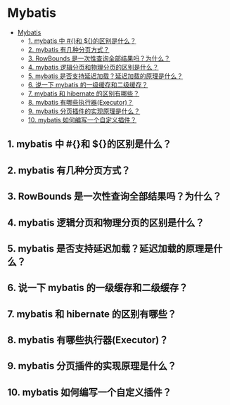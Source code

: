# Mybatis

<!-- TOC -->

- [Mybatis](#mybatis)
    - [1. mybatis 中 #{}和 \${}的区别是什么？](#1-mybatis-中-和-\的区别是什么)
    - [2. mybatis 有几种分页方式？](#2-mybatis-有几种分页方式)
    - [3. RowBounds 是一次性查询全部结果吗？为什么？](#3-rowbounds-是一次性查询全部结果吗为什么)
    - [4. mybatis 逻辑分页和物理分页的区别是什么？](#4-mybatis-逻辑分页和物理分页的区别是什么)
    - [5. mybatis 是否支持延迟加载？延迟加载的原理是什么？](#5-mybatis-是否支持延迟加载延迟加载的原理是什么)
    - [6. 说一下 mybatis 的一级缓存和二级缓存？](#6-说一下-mybatis-的一级缓存和二级缓存)
    - [7. mybatis 和 hibernate 的区别有哪些？](#7-mybatis-和-hibernate-的区别有哪些)
    - [8. mybatis 有哪些执行器(Executor)？](#8-mybatis-有哪些执行器executor)
    - [9. mybatis 分页插件的实现原理是什么？](#9-mybatis-分页插件的实现原理是什么)
    - [10. mybatis 如何编写一个自定义插件？](#10-mybatis-如何编写一个自定义插件)

<!-- /TOC -->

## 1. mybatis 中 #{}和 \${}的区别是什么？

## 2. mybatis 有几种分页方式？

## 3. RowBounds 是一次性查询全部结果吗？为什么？

## 4. mybatis 逻辑分页和物理分页的区别是什么？

## 5. mybatis 是否支持延迟加载？延迟加载的原理是什么？

## 6. 说一下 mybatis 的一级缓存和二级缓存？

## 7. mybatis 和 hibernate 的区别有哪些？

## 8. mybatis 有哪些执行器(Executor)？

## 9. mybatis 分页插件的实现原理是什么？

## 10. mybatis 如何编写一个自定义插件？
